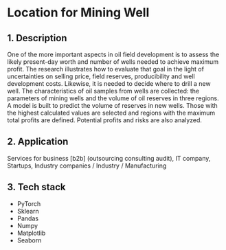 # Location for Mining Well

## 1. Description
One of the more important aspects in oil field development is to assess the likely present-day worth and number of wells needed to achieve maximum profit. The research illustrates how to evaluate that goal in the light of uncertainties on selling price, field reserves, producibility and well development costs. Likewise, it is needed to decide where to drill a new well. The characteristics of oil samples from wells are collected: the parameters of mining wells and the volume of oil reserves in three regions. A model is built to predict the volume of reserves in new wells. Those with the highest calculated values are selected and regions with the maximum total profits are defined. Potential profits and risks are also analyzed.

## 2. Application
Services for business [b2b] (outsourcing consulting audit), IT company, Startups, Industry companies / Industry / Manufacturing

## 3. Tech stack
- PyTorch
- Sklearn
- Pandas
- Numpy
- Matplotlib
- Seaborn
